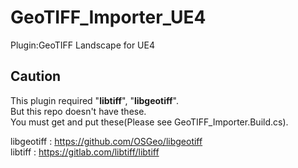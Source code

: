 # GeoTIFF_Importer_UE4
Plugin:GeoTIFF Landscape for UE4

## Caution
This plugin required "**libtiff**", "**libgeotiff**".  
But this repo doesn't have these.  
You must get and put these(Please see GeoTIFF_Importer.Build.cs).

libgeotiff : https://github.com/OSGeo/libgeotiff  
libtiff    : https://gitlab.com/libtiff/libtiff
